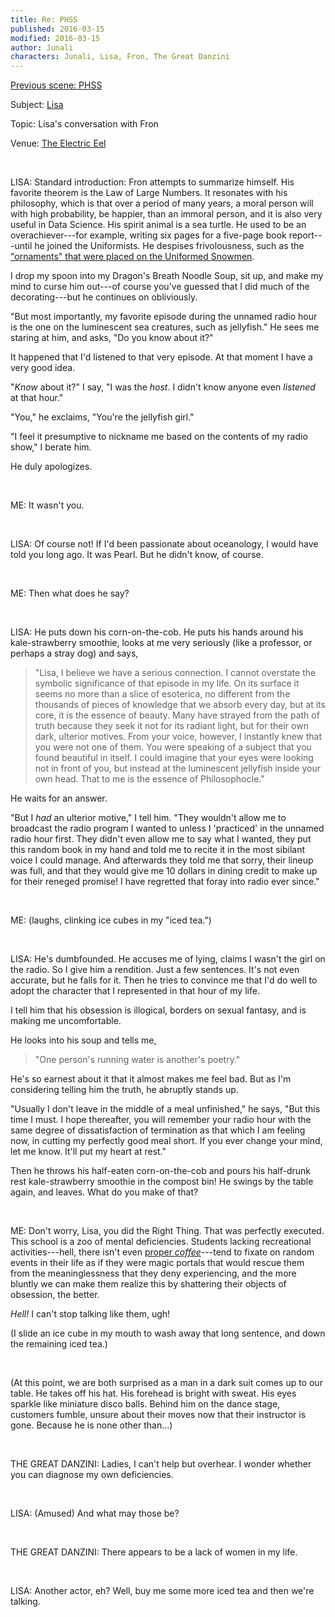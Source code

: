 ```yaml
---
title: Re: PHSS
published: 2016-03-15
modified: 2016-03-15
author: Junali
characters: Junali, Lisa, Fron, The Great Danzini
---
```


[Previous scene: PHSS](/posts/PHSS.html)

Subject: [Lisa](/posts/these-bachelor-monks.html)

Topic: Lisa's conversation with Fron

Venue: [The Electric Eel](/posts/the-street.html)

<br />

LISA: Standard introduction: Fron attempts to summarize himself. His favorite theorem is the Law of Large Numbers. It resonates with his philosophy, which is that over a period of many years, a moral person will with high probability, be happier, than an immoral person, and it is also very useful in Data Science. His spirit animal is a sea turtle. He used to be an overachiever---for example, writing six pages for a five-page book report---until he joined the Uniformists. He despises frivolousness, such as the ["ornaments" that were placed on the Uniformed Snowmen](/posts/snowmelt.html).  <!--more-->

I drop my spoon into my Dragon's Breath Noodle Soup, sit up, and make my mind to curse him out---of course you've guessed that I did much of the decorating---but he continues on obliviously.

"But most importantly, my favorite episode during the unnamed radio hour is the one on the luminescent sea creatures, such as jellyfish." He sees me staring at him, and asks, "Do you know about it?"

It happened that I'd listened to that very episode. At that moment I have a very good idea.

"*Know* about it?" I say, "I was the *host*. I didn't know anyone even *listened* at that hour."

"You," he exclaims, "You're the jellyfish girl."

"I feel it presumptive to nickname me based on the contents of my radio show," I berate him.

He duly apologizes.

<br />

ME: It wasn't you.

<br />

LISA: Of course not! If I'd been passionate about oceanology, I would have told you long ago. It was Pearl. But he didn't know, of course.

<br />

ME: Then what does he say?

<br />

LISA: He puts down his corn-on-the-cob. He puts his hands around his kale-strawberry smoothie, looks at me very seriously (like a professor, or perhaps a stray dog) and says, 
   
>  "Lisa, I believe we have a serious connection. I cannot overstate the symbolic significance of that episode in my life. On its surface it seems no more than a slice of esoterica, no different from the thousands of pieces of knowledge that we absorb every day, but at its core, it is the essence of beauty. Many have strayed from the path of truth because they seek it not for its radiant light, but for their own dark, ulterior motives. From your voice, however, I instantly knew that you were not one of them. You were speaking of a subject that you found beautiful in itself. I could imagine that your eyes were looking not in front of you, but instead at the luminescent jellyfish inside your own head. That to me is the essence of Philosophocle."

He waits for an answer. 

"But I *had* an ulterior motive," I tell him. "They wouldn't allow me to broadcast the radio program I wanted to unless I 'practiced' in the unnamed radio hour first. They didn't even allow me to say what I wanted, they put this random book in my hand and told me to recite it in the most sibilant voice I could manage. And afterwards they told me that sorry, their lineup was full, and that they would give me 10 dollars in dining credit to make up for their reneged promise! I have regretted that foray into radio ever since."

<br />

ME: (laughs, clinking ice cubes in my "iced tea.")

<br />

LISA: He's dumbfounded. He accuses me of lying, claims I wasn't the girl on the radio. So I give him a rendition. Just a few sentences. It's not even accurate, but he falls for it. Then he tries to convince me that I'd do well to adopt the character that I represented in that hour of my life.

I tell him that his obsession is illogical, borders on sexual fantasy, and is making me uncomfortable.

He looks into his soup and tells me,

> "One person's running water is another's poetry."

He's so earnest about it that it almost makes me feel bad. But as I'm considering telling him the truth, he abruptly stands up. 

"Usually I don't leave in the middle of a meal unfinished," he says, "But this time I must. I hope thereafter, you will remember your radio hour with the same degree of dissatisfaction of termination as that which I am feeling now, in cutting my perfectly good meal short. If you ever change your mind, let me know. It'll put my heart at rest." 

Then he throws his half-eaten corn-on-the-cob and pours his half-drunk rest  kale-strawberry smoothie in the compost bin! He swings by the table again, and leaves. What do you make of that?

<br />

ME: Don't worry, Lisa, you did the Right Thing. That was perfectly executed. This school is a zoo of mental deficiencies. Students lacking recreational activities---hell, there isn't even [proper *coffee*](these-bachelor-monks-ii.html)---tend to fixate on random events in their life as if they were magic portals that would rescue them from the meaninglessness that they deny experiencing, and the more bluntly we can make them realize this by shattering their objects of obsession, the better.

*Hell!* I can't stop talking like them, ugh! 

(I slide an ice cube in my mouth to wash away that long sentence, and down the remaining iced tea.)

<br />

(At this point, we are both surprised as a man in a dark suit comes up to our table. He takes off his hat. His forehead is bright with sweat. His eyes sparkle like miniature disco balls. Behind him on the dance stage, customers fumble, unsure about their moves now that their instructor is gone. Because he is none other than...)

<br />

THE GREAT DANZINI: Ladies, I can't help but overhear. I wonder whether you can diagnose my own deficiencies.

<br />

LISA: (Amused) And what may those be?

<br />

THE GREAT DANZINI: There appears to be a lack of women in my life.

<br />

LISA: Another actor, eh? Well, buy me some more iced tea and then we're talking.
